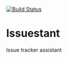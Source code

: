 [![Build Status](https://travis-ci.org/tsoding/Issuestant.svg?branch=master)](https://travis-ci.org/tsoding/Issuestant)

# Issuestant
Issue tracker assistant
